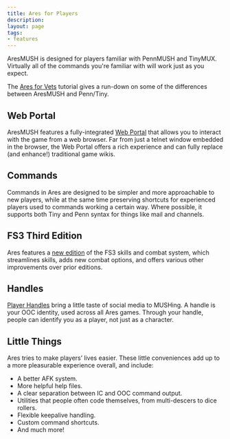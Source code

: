 ```yaml
---
title: Ares for Players
description: 
layout: page
tags:
- features
---
```


AresMUSH is designed for players familiar with PennMUSH and TinyMUX.  Virtually all of the commands you're familiar with will work just as you expect.  

The [Ares for Vets](/tutorials/play/ares-for-vets.html) tutorial gives a run-down on some of the differences between AresMUSH and Penn/Tiny.

## Web Portal

AresMUSH features a fully-integrated [Web Portal](/web-portal) that allows you to interact with the game from a web browser.  Far from just a telnet window embedded in the browser, the Web Portal offers a rich experience and can fully replace (and enhance!) traditional game wikis.

## Commands

Commands in Ares are designed to be simpler and more approachable to new players, while at the same time preserving shortcuts for experienced players used to commands working a certain way.  Where possible, it supports both Tiny and Penn syntax for things like mail and channels.

## FS3 Third Edition

Ares features a [new edition](/fs3/fs3-3) of the FS3 skills and combat system, which streamlines skills, adds new combat options, and offers various other improvements over prior editions.

## Handles

[Player Handles](/handles) bring a little taste of social media to MUSHing. A handle is your OOC identity, used across all Ares games. Through your handle, people can identify you as a player, not just as a character.

## Little Things

Ares tries to make players’ lives easier.  These little conveniences add up to a more pleasurable experience overall, and include:

* A better AFK system.
* More helpful help files.
* A clear separation between IC and OOC command output.
* Utilities that people often code themselves,  from multi-descers to dice rollers.
* Flexible keepalive handling.
* Custom command shortcuts.
* And much more!